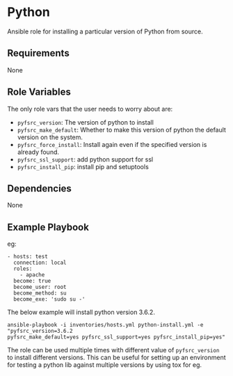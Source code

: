Python
===============

Ansible role for installing a particular version of Python from source.

Requirements
------------

None

Role Variables
--------------

The only role vars that the user needs to worry about are:

- `pyfsrc_version`: The version of python to install
- `pyfsrc_make_default`: Whether to make this version of python the
  default version on the system.
- `pyfsrc_force_install`: Install again even if the specified version
  is already found.
- `pyfsrc_ssl_support`: add python support for ssl
- `pyfsrc_install_pip`: install pip and setuptools

Dependencies
------------

None

Example Playbook
----------------

eg:

```
- hosts: test
  connection: local
  roles:
    - apache
  become: true
  become_user: root
  become_method: su
  become_exe: 'sudo su -'
```

The below example will install python version 3.6.2.
```
ansible-playbook -i inventories/hosts.yml python-install.yml -e "pyfsrc_version=3.6.2
pyfsrc_make_default=yes pyfsrc_ssl_support=yes pyfsrc_install_pip=yes"
```

The role can be used multiple times with different value of
`pyfsrc_version` to install different versions. This can be useful for
setting up an environment for testing a python lib against multiple
versions by using tox for eg.
